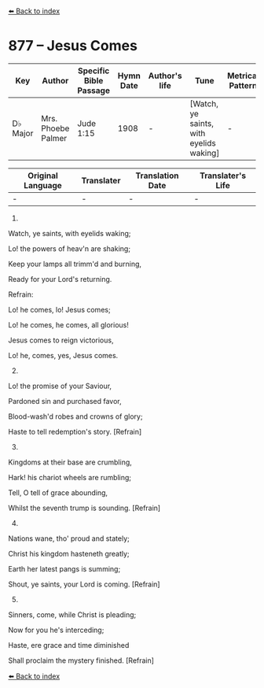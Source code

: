 [⬅️ Back to index](../README.md)

# 877 – Jesus Comes

Key | Author   | Specific Bible Passage     |Hymn Date |Author's life |Tune |Metrical Pattern   |Composer/Source
-- | --------- | ---------------------------|----------|--------------|-----|-------------------|-------------  
D♭ Major |Mrs. Phoebe Palmer |Jude 1:15 |1908 |- |[Watch, ye saints, with eyelids waking] |- |Wm. J. Kirkpatrick

Original Language | Translater | Translation Date   | Translater's Life  
----------------- | --------- | --------------------|-------------     
\- |- |- |-




1.

Watch, ye saints, with eyelids waking;

Lo!  the powers of heav'n are shaking;

Keep your lamps all trimm'd and burning,

Ready for your Lord's returning.



Refrain:

Lo!  he comes, lo!  Jesus comes;

Lo!  he comes, he comes, all glorious!

Jesus comes to reign victorious,

Lo!  he, comes, yes, Jesus comes.



2.

Lo!  the promise of your Saviour,

Pardoned sin and purchased favor,

Blood-wash'd robes and crowns of glory;

Haste to tell redemption's story.  [Refrain]



3.

Kingdoms at their base are crumbling,

Hark!  his chariot wheels are rumbling;

Tell, O tell of grace abounding,

Whilst the seventh trump is sounding.  [Refrain]



4.

Nations wane, tho' proud and stately;

Christ his kingdom hasteneth greatly;

Earth her latest pangs is summing;

Shout, ye saints, your Lord is coming.  [Refrain]



5.

Sinners, come, while Christ is pleading;

Now for you he's interceding;

Haste, ere grace and time diminished

Shall proclaim the mystery finished.  [Refrain]

[⬅️ Back to index](../README.md)
